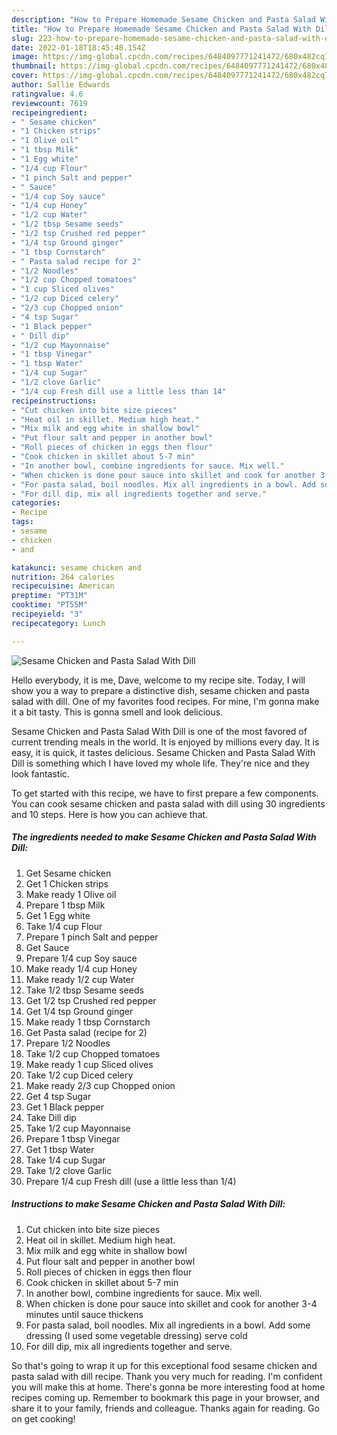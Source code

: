 ```yaml
---
description: "How to Prepare Homemade Sesame Chicken and Pasta Salad With Dill"
title: "How to Prepare Homemade Sesame Chicken and Pasta Salad With Dill"
slug: 223-how-to-prepare-homemade-sesame-chicken-and-pasta-salad-with-dill
date: 2022-01-18T18:45:48.154Z
image: https://img-global.cpcdn.com/recipes/6484097771241472/680x482cq70/sesame-chicken-and-pasta-salad-with-dill-recipe-main-photo.jpg
thumbnail: https://img-global.cpcdn.com/recipes/6484097771241472/680x482cq70/sesame-chicken-and-pasta-salad-with-dill-recipe-main-photo.jpg
cover: https://img-global.cpcdn.com/recipes/6484097771241472/680x482cq70/sesame-chicken-and-pasta-salad-with-dill-recipe-main-photo.jpg
author: Sallie Edwards
ratingvalue: 4.6
reviewcount: 7619
recipeingredient:
- " Sesame chicken"
- "1 Chicken strips"
- "1 Olive oil"
- "1 tbsp Milk"
- "1 Egg white"
- "1/4 cup Flour"
- "1 pinch Salt and pepper"
- " Sauce"
- "1/4 cup Soy sauce"
- "1/4 cup Honey"
- "1/2 cup Water"
- "1/2 tbsp Sesame seeds"
- "1/2 tsp Crushed red pepper"
- "1/4 tsp Ground ginger"
- "1 tbsp Cornstarch"
- " Pasta salad recipe for 2"
- "1/2 Noodles"
- "1/2 cup Chopped tomatoes"
- "1 cup Sliced olives"
- "1/2 cup Diced celery"
- "2/3 cup Chopped onion"
- "4 tsp Sugar"
- "1 Black pepper"
- " Dill dip"
- "1/2 cup Mayonnaise"
- "1 tbsp Vinegar"
- "1 tbsp Water"
- "1/4 cup Sugar"
- "1/2 clove Garlic"
- "1/4 cup Fresh dill use a little less than 14"
recipeinstructions:
- "Cut chicken into bite size pieces"
- "Heat oil in skillet. Medium high heat."
- "Mix milk and egg white in shallow bowl"
- "Put flour salt and pepper in another bowl"
- "Roll pieces of chicken in eggs then flour"
- "Cook chicken in skillet about 5-7 min"
- "In another bowl, combine ingredients for sauce. Mix well."
- "When chicken is done pour sauce into skillet and cook for another 3-4 minutes until sauce thickens"
- "For pasta salad, boil noodles. Mix all ingredients in a bowl. Add some dressing (I used some vegetable dressing) serve cold"
- "For dill dip, mix all ingredients together and serve."
categories:
- Recipe
tags:
- sesame
- chicken
- and

katakunci: sesame chicken and 
nutrition: 264 calories
recipecuisine: American
preptime: "PT31M"
cooktime: "PT55M"
recipeyield: "3"
recipecategory: Lunch

---
```



![Sesame Chicken and Pasta Salad With Dill](https://img-global.cpcdn.com/recipes/6484097771241472/680x482cq70/sesame-chicken-and-pasta-salad-with-dill-recipe-main-photo.jpg)

Hello everybody, it is me, Dave, welcome to my recipe site. Today, I will show you a way to prepare a distinctive dish, sesame chicken and pasta salad with dill. One of my favorites food recipes. For mine, I'm gonna make it a bit tasty. This is gonna smell and look delicious.



Sesame Chicken and Pasta Salad With Dill is one of the most favored of current trending meals in the world. It is enjoyed by millions every day. It is easy, it is quick, it tastes delicious. Sesame Chicken and Pasta Salad With Dill is something which I have loved my whole life. They're nice and they look fantastic.


To get started with this recipe, we have to first prepare a few components. You can cook sesame chicken and pasta salad with dill using 30 ingredients and 10 steps. Here is how you can achieve that.

<!--inarticleads1-->

##### The ingredients needed to make Sesame Chicken and Pasta Salad With Dill:

1. Get  Sesame chicken
1. Get 1 Chicken strips
1. Make ready 1 Olive oil
1. Prepare 1 tbsp Milk
1. Get 1 Egg white
1. Take 1/4 cup Flour
1. Prepare 1 pinch Salt and pepper
1. Get  Sauce
1. Prepare 1/4 cup Soy sauce
1. Make ready 1/4 cup Honey
1. Make ready 1/2 cup Water
1. Take 1/2 tbsp Sesame seeds
1. Get 1/2 tsp Crushed red pepper
1. Get 1/4 tsp Ground ginger
1. Make ready 1 tbsp Cornstarch
1. Get  Pasta salad (recipe for 2)
1. Prepare 1/2 Noodles
1. Take 1/2 cup Chopped tomatoes
1. Make ready 1 cup Sliced olives
1. Take 1/2 cup Diced celery
1. Make ready 2/3 cup Chopped onion
1. Get 4 tsp Sugar
1. Get 1 Black pepper
1. Take  Dill dip
1. Take 1/2 cup Mayonnaise
1. Prepare 1 tbsp Vinegar
1. Get 1 tbsp Water
1. Take 1/4 cup Sugar
1. Take 1/2 clove Garlic
1. Prepare 1/4 cup Fresh dill (use a little less than 1/4)




<!--inarticleads2-->

##### Instructions to make Sesame Chicken and Pasta Salad With Dill:

1. Cut chicken into bite size pieces
1. Heat oil in skillet. Medium high heat.
1. Mix milk and egg white in shallow bowl
1. Put flour salt and pepper in another bowl
1. Roll pieces of chicken in eggs then flour
1. Cook chicken in skillet about 5-7 min
1. In another bowl, combine ingredients for sauce. Mix well.
1. When chicken is done pour sauce into skillet and cook for another 3-4 minutes until sauce thickens
1. For pasta salad, boil noodles. Mix all ingredients in a bowl. Add some dressing (I used some vegetable dressing) serve cold
1. For dill dip, mix all ingredients together and serve.




So that's going to wrap it up for this exceptional food sesame chicken and pasta salad with dill recipe. Thank you very much for reading. I'm confident you will make this at home. There's gonna be more interesting food at home recipes coming up. Remember to bookmark this page in your browser, and share it to your family, friends and colleague. Thanks again for reading. Go on get cooking!
